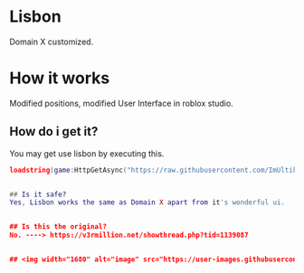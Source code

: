 # Lisbon
Domain X customized.



# How it works
Modified positions, modified User Interface in roblox studio.

## How do i get it?
You may get use lisbon by executing this.
```lua
loadstring(game:HttpGetAsync("https://raw.githubusercontent.com/ImUltik/Lisbon/main/Latest.lua"))()


## Is it safe?
Yes, Lisbon works the same as Domain X apart from it's wonderful ui.


## Is this the original?
No. ----> https://v3rmillion.net/showthread.php?tid=1139087


## <img width="1680" alt="image" src="https://user-images.githubusercontent.com/104308255/210347764-15e6b353-d59d-4c53-be15-70a0306d8041.png">


